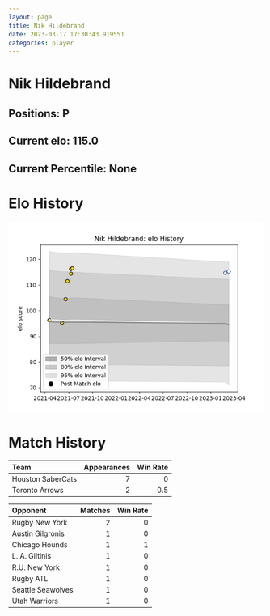 ```yaml
---  
layout: page  
title: Nik Hildebrand  
date: 2023-03-17 17:30:43.919551  
categories: player  
---
```

# Nik Hildebrand

## Positions: P

## Current elo: 115.0

## Current Percentile: None

# Elo History


![elo history](history_NikHildebrand.png)
# Match History


| Team              |   Appearances |   Win Rate |
|:------------------|--------------:|-----------:|
| Houston SaberCats |             7 |        0   |
| Toronto Arrows    |             2 |        0.5 |

| Opponent          |   Matches |   Win Rate |
|:------------------|----------:|-----------:|
| Rugby New York    |         2 |          0 |
| Austin Gilgronis  |         1 |          0 |
| Chicago Hounds    |         1 |          1 |
| L. A. Giltinis    |         1 |          0 |
| R.U. New York     |         1 |          0 |
| Rugby ATL         |         1 |          0 |
| Seattle Seawolves |         1 |          0 |
| Utah Warriors     |         1 |          0 |